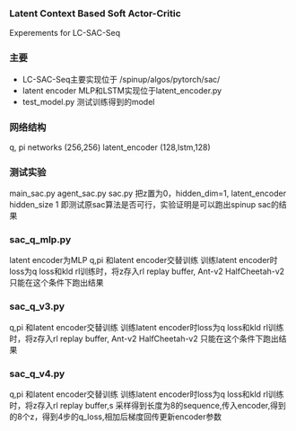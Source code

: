 ### Latent Context Based Soft Actor-Critic 
Experements for LC-SAC-Seq

### 主要
- LC-SAC-Seq主要实现位于 /spinup/algos/pytorch/sac/
- latent encoder MLP和LSTM实现位于latent_encoder.py
- test_model.py 测试训练得到的model


### 网络结构

q, pi networks (256,256)
latent_encoder (128,lstm,128)

### 测试实验 
main_sac.py
agent_sac.py
sac.py
把z置为0，hidden_dim=1, latent_encoder hidden_size 1
即测试原sac算法是否可行，实验证明是可以跑出spinup sac的结果


### sac_q_mlp.py
latent encoder为MLP
q,pi 和latent encoder交替训练
训练latent encoder时loss为q loss和kld
rl训练时，将z存入rl replay buffer,
Ant-v2 HalfCheetah-v2 只能在这个条件下跑出结果
 
 ### sac_q_v3.py
q,pi 和latent encoder交替训练
训练latent encoder时loss为q loss和kld
rl训练时，将z存入rl replay buffer,
Ant-v2 HalfCheetah-v2 只能在这个条件下跑出结果

### sac_q_v4.py
q,pi 和latent encoder交替训练
训练latent encoder时loss为q loss和kld
rl训练时，将z存入rl replay buffer,s
采样得到长度为8的sequence,传入encoder,得到的8个z，得到4步的q_loss,相加后梯度回传更新encoder参数
